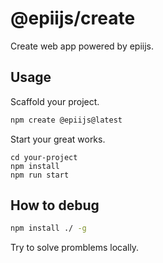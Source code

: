 # @epiijs/create

Create web app powered by epiijs.

## Usage

Scaffold your project.

```sh
npm create @epiijs@latest
```

Start your great works.

```
cd your-project
npm install
npm run start 
```

## How to debug

```sh
npm install ./ -g
```

Try to solve promblems locally.